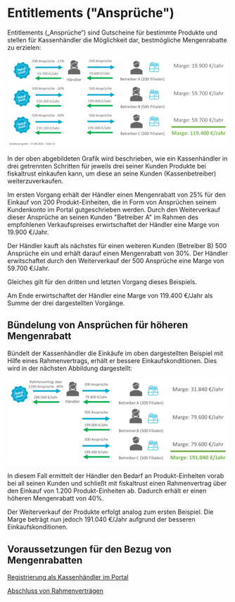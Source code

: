 # Entitlements ("Ansprüche")

Entitlements („Ansprüche“) sind Gutscheine für bestimmte Produkte und stellen für Kassenhändler die Möglichkeit dar, bestmögliche Mengenrabatte zu erzielen:



![entitlements-1](media/entitlements-1.png)



In der oben abgebildeten Grafik wird beschrieben, wie ein Kassenhändler in drei getrennten Schritten für jeweils drei seiner Kunden Produkte bei fiskaltrust einkaufen kann, um diese an seine Kunden (Kassenbetreiber) weiterzuverkaufen.

Im ersten Vorgang erhält der Händler einen Mengenrabatt von 25% für den Einkauf von 200 Produkt-Einheiten, die in Form von Ansprüchen seinem Kundenkonto im Portal gutgeschrieben werden. Durch den Weiterverkauf dieser Ansprüche an seinen Kunden "Betreiber A" im Rahmen des empfohlenen Verkaufspreises erwirtschaftet der Händler eine Marge von 19.900 €/Jahr.

Der Händler kauft als nächstes für einen weiteren Kunden (Betreiber B) 500 Ansprüche ein und erhält darauf einen Mengenrabatt von 30%. Der Händler erwitschaftet durch den Weiterverkauf der 500 Ansprüche eine Marge von 59.700 €/Jahr.

Gleiches gilt für den dritten und letzten Vorgang dieses Beispiels. 

Am Ende erwirtschaftet der Händler eine Marge von 119.400 €/Jahr als Summe der drei dargestellten Vorgänge.

## Bündelung von Ansprüchen für höheren Mengenrabatt

Bündelt der Kassenhändler die Einkäufe im oben dargestellten Beispiel mit Hilfe eines Rahmenvertrags, erhält er bessere Einkaufskonditionen. Dies wird in der nächsten Abbildung dargestellt:



![entitlements-2](media/entitlements-2.png)



In diesem Fall ermittelt der Händler den Bedarf an Produkt-Einheiten vorab bei all seinen Kunden und schließt mit fiskaltrust einen Rahmenvertrag über den Einkauf von 1.200 Produkt-Einheiten ab. Dadurch erhält er einen höheren Mengenrabatt von 40%.

Der Weiterverkauf der Produkte erfolgt analog zum ersten Beispiel. Die Marge beträgt nun jedoch 191.040 €/Jahr aufgrund der besseren Einkaufskonditionen.



## Voraussetzungen für den Bezug von Mengenrabatten

[Registrierung als Kassenhändler im Portal](purchase-requirements.md)

[Abschluss von Rahmenverträgen](01-purchase-agreement.md)